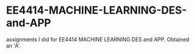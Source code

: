 # EE4414-MACHINE-LEARNING-DES-and-APP
assignments I did for  EE4414 MACHINE LEARNING DES and APP. Obtained an 'A'.

